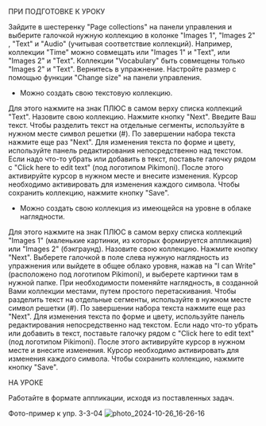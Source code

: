 ПРИ ПОДГОТОВКЕ К УРОКУ

Зайдите в шестеренку "Page collections" на панели управления и выберите галочкой нужную коллекцию в колонке "Images 1", "Images 2" , "Text" и "Audio" (учитывая соответствие коллекций). Например, коллекции "Time" можно совмещать или "Images 1" и "Text", или "Images 2" и "Text". Коллекции "Vocabulary" быть совмещены только "Images 2" и "Text". Вернитесь в упражнение. Настройте размер с помощью функции "Change size" на панели управления.

* Можно создать свою текстовую коллекцию.

Для этого нажмите на знак ПЛЮС в самом верху списка коллекций "Text". Назовите свою коллекцию. Нажмите кнопку "Next". Введите Ваш текст. Чтобы разделить текст на отдельные сегменты, используйте в нужном месте символ решетки (#). По завершении набора текста нажмите еще раз "Next". Для изменения текста по форме и цвету, используйте панель редактирования непосредственно над текстом. Если надо что-то убрать или добавить в текст, поставьте галочку рядом с "Click here to edit text" (под логотипом Pikimoni). После этого активируйте курсор в нужном месте и внесите изменения. Курсор необходимо активировать для изменения каждого символа. Чтобы сохранить коллекцию, нажмите кнопку "Save".

* Можно создать свою коллекция из имеющейся на уровне в облаке наглядности.

Для этого нажмите на знак ПЛЮС в самом верху списка коллекций "Images 1" (маленькие картинки, из которых формируется аппликация) или "Images 2" (бэкграунд). Назовите свою коллекцию. Нажмите кнопку "Next". Выберете галочкой в поле слева нужную наглядность из упражнения или выйдете в общее облако уровня, нажав на "I can Write" (расположено под логотипом Pikimoni), и выберете картинки там в нужной папке. При необходимости поменяйте наглядность, в созданной Вами коллекции местами, путем простого перетаскивания. Чтобы разделить текст на отдельные сегменты, используйте в нужном месте символ решетки (#). По завершении набора текста нажмите еще раз "Next". Для изменения текста по форме и цвету, используйте панель редактирования непосредственно над текстом. Если надо что-то убрать или добавить в текст, поставьте галочку рядом с "Click here to edit text" (под логотипом Pikimoni). После этого активируйте курсор в нужном месте и внесите изменения. Курсор необходимо активировать для изменения каждого символа. Чтобы сохранить коллекцию, нажмите кнопку "Save".

НА УРОКЕ

Работайте в формате аппликации, исходя из поставленных задач.

Фото-пример к упр. 3-3-04
![photo_2024-10-26_16-26-16](https://github.com/user-attachments/assets/7996e55f-05fd-4a49-99ae-7e8319a096ff)
